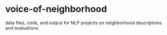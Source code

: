 # voice-of-neighborhood
data files, code, and output for NLP projects on neighborhood descriptions and evaluations.
